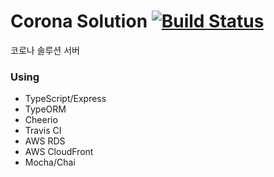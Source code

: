 # Corona Solution [![Build Status](https://travis-ci.com/HoseungJang/coronaSolution.svg?token=NqwUG8A1PUU6tJg9chsq&branch=master)](https://travis-ci.com/HoseungJang/coronaSolution)

코로나 솔루션 서버

### Using

- TypeScript/Express
- TypeORM
- Cheerio
- Travis CI
- AWS RDS
- AWS CloudFront
- Mocha/Chai
